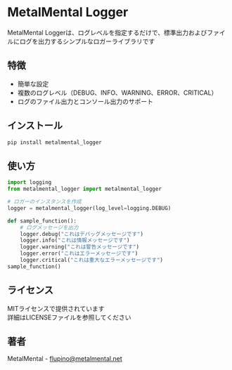 # MetalMental Logger

MetalMental Loggerは、ログレベルを指定するだけで、標準出力およびファイルにログを出力するシンプルなロガーライブラリです

## 特徴

- 簡単な設定
- 複数のログレベル（DEBUG、INFO、WARNING、ERROR、CRITICAL）
- ログのファイル出力とコンソール出力のサポート

## インストール

```bash
pip install metalmental_logger
```

## 使い方
```python
import logging
from metalmental_logger import metalmental_logger

# ロガーのインスタンスを作成
logger = metalmental_logger(log_level=logging.DEBUG)

def sample_function():
    # ログメッセージを出力
    logger.debug("これはデバッグメッセージです")
    logger.info("これは情報メッセージです")
    logger.warning("これは警告メッセージです")
    logger.error("これはエラーメッセージです")
    logger.critical("これは重大なエラーメッセージです")
sample_function()
```

## ライセンス
MITライセンスで提供されています<br>
詳細はLICENSEファイルを参照してください

## 著者
MetalMental - flupino@metalmental.net